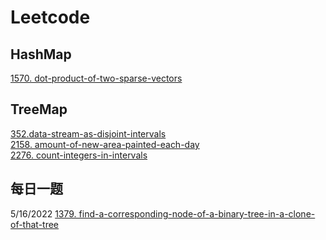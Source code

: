# Leetcode

## HashMap
[1570. dot-product-of-two-sparse-vectors](https://github.com/Frannky/Leetcode/tree/master/1570-dot-product-of-two-sparse-vectors)

## TreeMap
[352.data-stream-as-disjoint-intervals](https://github.com/Frannky/Leetcode/tree/master/352-data-stream-as-disjoint-intervals)\
[2158. amount-of-new-area-painted-each-day](https://github.com/Frannky/Leetcode/tree/master/2158-amount-of-new-area-painted-each-day)\
[2276. count-integers-in-intervals](https://github.com/Frannky/Leetcode/tree/master/2276-count-integers-in-intervals)


## 每日一题
5/16/2022 [1379. find-a-corresponding-node-of-a-binary-tree-in-a-clone-of-that-tree](https://github.com/Frannky/Leetcode/tree/master/1379-find-a-corresponding-node-of-a-binary-tree-in-a-clone-of-that-tree)

